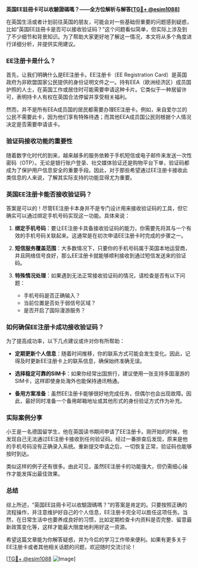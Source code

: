 **英国EE註冊卡可以收驗證碼嗎？——全方位解析与解答[[TG💪+ @esim1088](https://t.me/s/esim1088)]**

在英国生活或者计划前往英国的朋友，可能会对一些基础但重要的问题感到疑惑，比如“英国EE註冊卡是否可以接收验证码？”这个问题看似简单，但实际上涉及到了不少细节和背景知识。为了帮助大家更好地了解这一情况，本文将从多个角度进行详细分析，并提供实用建议。

### EE注册卡是什么？

首先，让我们明确什么是EE注册卡。EE注册卡（EE Registration Card）是英国政府为非欧盟国家公民提供的身份证明文件之一。持有EEA（欧洲经济区）成员国护照的人士，在英国工作或居住时可能需要申请这种卡片。它类似于一种居留许可，表明持卡人有权在英国合法停留并享受相关福利。

然而，并不是所有EEA成员国的居民都需要办理EE注册卡。例如，来自爱尔兰的公民不需要此卡，因为他们享有特殊待遇；而其他EEA成员国公民则根据个人情况决定是否需要申请该卡。

### 验证码接收功能的重要性

随着数字化时代的到来，越来越多的服务依赖于手机短信或电子邮件来发送一次性密码（OTP）。无论是银行账户登录、社交媒体验证还是购物平台下单，验证码都成为了保护用户信息安全的重要手段。因此，对于那些希望通过EE注册卡接收此类信息的人来说，了解其实际支持的功能显得尤为重要。

### 英国EE注册卡能否接收验证码？

答案是可以的！尽管EE注册卡本身并不是专门设计用来接收验证码的工具，但它确实可以通过绑定手机号码实现这一功能。具体来说：

1. **绑定手机号码**：要让EE注册卡具备接收验证码的能力，你需要先将其与一个有效的手机号码关联起来。这通常是在初次申请EE注册卡时完成的步骤之一。
   
2. **短信服务覆盖范围**：大多数情况下，只要你的手机号码属于英国本地运营商，并且网络信号良好，那么EE注册卡就能够顺利接收到通过短信发送来的验证码。

3. **特殊情况处理**：如果遇到无法正常接收验证码的情况，请检查是否有以下问题：
   - 手机号码是否正确输入？
   - 当前位置是否处于弱信号区域？
   - 是否开启了国际漫游服务？

### 如何确保EE注册卡成功接收验证码？

为了提高成功率，以下几点建议或许对你有所帮助：

- **定期更新个人信息**：随着时间推移，你的联系方式可能会发生变化。因此，记得及时更新EE注册卡上的联系信息，确保始终准确无误。
  
- **选择稳定可靠的SIM卡**：如果你经常出国旅行，建议使用一张支持多国漫游的SIM卡，这样即使身处海外也能保持通讯畅通。

- **备用方案准备**：虽然EE注册卡能够很好地完成任务，但偶尔也会出现故障。因此，最好同时准备一个备用邮箱地址或其他形式的身份验证方式作为补充。

### 实际案例分享

小王是一名德国留学生，他在英国读书期间申请了EE注册卡。刚开始的时候，他发现自己无法通过EE注册卡接收到任何验证码。经过一番排查后发现，原来是他的手机号码没有正确录入系统。重新提交申请之后，一切恢复正常，验证码也能够按时到达。

类似这样的例子还有很多。由此可见，虽然EE注册卡的功能强大，但仍需细心操作才能发挥出最佳效果。

### 总结

综上所述，“英国EE註冊卡可以收驗證碼嗎？”的答案是肯定的。只要按照正确的流程操作，并注意维护好自己的个人信息，EE注册卡完全可以胜任这项任务。当然，在日常生活中也要养成良好的习惯，比如定期检查卡内资料是否完整、留意最新政策变化等，这样才能最大限度地利用好这一资源。

希望这篇文章能为你解答疑惑，并为今后的学习工作带来便利。如果有更多关于EE注册卡或者其他相关话题的问题，欢迎随时交流讨论！

[[TG💪+ @esim1088](https://t.me/s/esim1088) ![Image](https://i.postimg.cc/4NQfJmqS/Snipaste-2025-05-13-00-14-12.png)]